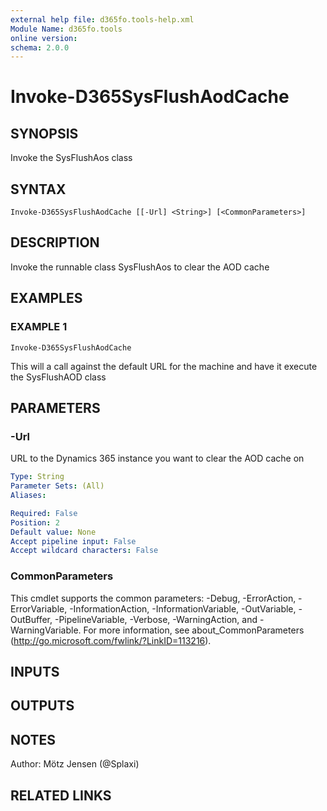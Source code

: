 ```yaml
---
external help file: d365fo.tools-help.xml
Module Name: d365fo.tools
online version:
schema: 2.0.0
---
```


# Invoke-D365SysFlushAodCache

## SYNOPSIS
Invoke the SysFlushAos class

## SYNTAX

```
Invoke-D365SysFlushAodCache [[-Url] <String>] [<CommonParameters>]
```

## DESCRIPTION
Invoke the runnable class SysFlushAos to clear the AOD cache

## EXAMPLES

### EXAMPLE 1
```
Invoke-D365SysFlushAodCache
```

This will a call against the default URL for the machine and
have it execute the SysFlushAOD class

## PARAMETERS

### -Url
URL to the Dynamics 365 instance you want to clear the AOD cache on

```yaml
Type: String
Parameter Sets: (All)
Aliases:

Required: False
Position: 2
Default value: None
Accept pipeline input: False
Accept wildcard characters: False
```

### CommonParameters
This cmdlet supports the common parameters: -Debug, -ErrorAction, -ErrorVariable, -InformationAction, -InformationVariable, -OutVariable, -OutBuffer, -PipelineVariable, -Verbose, -WarningAction, and -WarningVariable.
For more information, see about_CommonParameters (http://go.microsoft.com/fwlink/?LinkID=113216).

## INPUTS

## OUTPUTS

## NOTES
Author: Mötz Jensen (@Splaxi)

## RELATED LINKS
